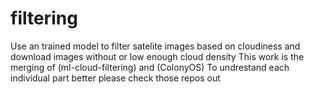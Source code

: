 # filtering
Use an trained model to filter satelite images based on cloudiness and download images without or low enough cloud density
This work is the merging of (ml-cloud-filtering) and (ColonyOS)
To undrestand each individual part better please check those repos out
